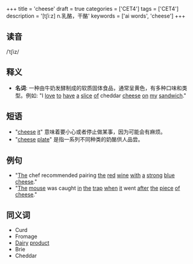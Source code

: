 +++
title = 'cheese'
draft = true
categories = ['CET4']
tags = ['CET4']
description = '[t∫iːz] n.乳酪，干酪'
keywords = ['ai words', 'cheese']
+++

## 读音
/ˈtʃiz/

## 释义
- **名词**: 一种由牛奶发酵制成的软质固体食品，通常呈黄色，有多种口味和类型。例如: "I [love](/post/love/) [to](/post/to/) [have](/post/have/) [a](/post/a/) [slice](/post/slice/) [of](/post/of/) cheddar [cheese](/post/cheese/) [on](/post/on/) [my](/post/my/) [sandwich](/post/sandwich/)."

## 短语
- "[cheese](/post/cheese/) [it](/post/it/)" 意味着要小心或者停止做某事，因为可能会有麻烦。
- "[cheese](/post/cheese/) [plate](/post/plate/)" 是指一系列不同种类的奶酪供人品尝。

## 例句
- "[The](/post/the/) chef recommended pairing [the](/post/the/) [red](/post/red/) [wine](/post/wine/) [with](/post/with/) [a](/post/a/) [strong](/post/strong/) [blue](/post/blue/) [cheese](/post/cheese/)."
- "[The](/post/the/) [mouse](/post/mouse/) was caught [in](/post/in/) [the](/post/the/) [trap](/post/trap/) [when](/post/when/) [it](/post/it/) went [after](/post/after/) [the](/post/the/) [piece](/post/piece/) [of](/post/of/) [cheese](/post/cheese/)."

## 同义词
- Curd
- Fromage
- [Dairy](/post/dairy/) [product](/post/product/)
- Brie
- Cheddar
